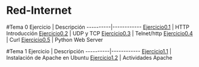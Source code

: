 # Red-Internet

#Tema 0
Ejercicio | Descripción
----------|------------
[Ejercicio0.1](/ActividadesTema0/HTTP_Introduction.md) | HTTP Introducción
[Ejercicio0.2](/ActividadesTema0/UDP_TCP.md) | UDP y TCP
[Ejercicio0.3](/ActividadesTema0/Telnet_http.md) | Telnet/http
[Ejercicio0.4](/ActividadesTema0/cURL.md) | Curl
[Ejercicio0.5](/ActividadesTema0/docPython-1.md) | Python Web Server


#Tema 1
Ejercicio | Descripción
----------|------------
[Ejercicio1.1](/ActividadesTema1/tema1Act1.md) | Instalación de Apache en Ubuntu
[Ejercicio1.2](/ActividadesTema1/tema1Act2.md) | Actividades Apache
